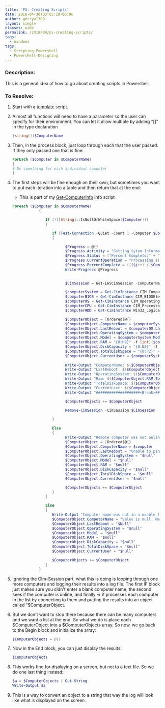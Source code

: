 ```yaml
---
title: 'PS: Creating Scripts'
date: 2018-04-30T03:05:18+00:00
author: gerryw1389
layout: single
classes: wide
permalink: /2018/04/ps-creating-scripts/
tags:
  - Windows
tags:
  - Scripting-Powershell
  - Powershell-Designing
---
```

<!--more-->

### Description:

This is a general idea of how to go about creating scripts in Powershell.

### To Resolve:

1. Start with a [template](https://automationadmin.com/2016/11/ps-template-script/) script.

2. Almost all functions will need to have a parameter so the user can specify for their environment. You can let it allow multiple by adding &#8220;[]&#8221; in the type declaration

   ```powershell
   [string[]]$ComputerName
   ```

3. Then, in the process block, just loop through each that the user passed. If they only passed one that is fine:

   ```powershell
   ForEach ($Computer in $ComputerName)
   {
   # Do something for each individual computer
   }
   ```

4. The first steps will be fine enough on their own, but sometimes you want to put each iteration into a table and then return that at the end:

   - This is part of my [Get-ComputerInfo](https://github.com/gerryw1389/powershell/blob/main/gwConfiguration/Public/Get-ComputerInfo.ps1) info script

   ```powershell
   Foreach ($Computer in $ComputerName)
               {

                  If (!([String]::IsNullOrWhiteSpace($Computer)))
                  {

                     If (Test-Connection -Quiet -Count 1 -Computer $Computer)
                     {

                           $Progress = @{}
                           $Progress.Activity = "Getting Sytem Information..." 
                           $Progress.Status = ("Percent Complete:" + "{0:N0}" -f ((($i++) / $ComputerName.count) * 100) + "%")
                           $Progress.CurrentOperation = "Processing $($Computer)..."
                           $Progress.PercentComplete = ((($j++) / $ComputerName.count) * 100)
                           Write-Progress @Progress
                     
                     
                           $CimSession = Get-LHSCimSession -ComputerName $Computer -Credential $Credential

                           $computerSystem = Get-CimInstance CIM_ComputerSystem -CimSession $CimSession
                           $computerBIOS = Get-CimInstance CIM_BIOSElement -CimSession $CimSession
                           $computerOS = Get-CimInstance CIM_OperatingSystem -CimSession $CimSession
                           $computerCPU = Get-CimInstance CIM_Processor -CimSession $CimSession
                           $computerHDD = Get-CimInstance Win32_LogicalDisk -Filter "DeviceID = 'C:'" -CimSession $CimSession

                           $ComputerObject = [Ordered]@{}
                           $ComputerObject.ComputerName = $computerSystem.Name
                           $ComputerObject.LastReboot = $computerOS.LastBootUpTime
                           $ComputerObject.OperatingSystem = $computerOS.OSArchitecture + " " + $computerOS.caption
                           $ComputerObject.Model = $computerSystem.Model
                           $ComputerObject.RAM = "{0:N2}" -f [int]($computerSystem.TotalPhysicalMemory / 1GB) + "GB"
                           $ComputerObject.DiskCapacity = "{0:N2}" -f ($computerHDD.Size / 1GB) + "GB"
                           $ComputerObject.TotalDiskSpace = "{0:P2}" -f ($computerHDD.FreeSpace / $computerHDD.Size) + " Free (" + "{0:N2}" -f ($computerHDD.FreeSpace / 1GB) + "GB)"
                           $ComputerObject.CurrentUser = $computerSystem.UserName
                           
                           Write-Output "ComputerName: $($ComputerObject.ComputerName.ToString())"
                           Write-Output "LastReboot: $($ComputerObject.LastReboot.ToString())"
                           Write-Output "OperatingSystem: $($ComputerObject.OperatingSystem.ToString())"
                           Write-Output "Ram: $($ComputerObject.RAM.ToString())"
                           Write-Output "TotalDiskSpace: $($ComputerObject.TotalDiskSpace.ToString())"
                           Write-Output "CurrentUser: $($ComputerObject.CurrentUser.ToString())"
                           Write-Output "####################<Break>####################"

                           $ComputerObjects += $ComputerObject
                           
                           Remove-CimSession -CimSession $CimSession 

                     }

                     Else
                     {
                           Write-Output "Remote computer was not online."
                           $ComputerObject = [Ordered]@{}
                           $ComputerObject.ComputerName = $computer
                           $ComputerObject.LastReboot = "Unable to ping. Make sure the computer is turned on and ICMP inbound ports are opened."
                           $ComputerObject.OperatingSystem = "$null"
                           $ComputerObject.Model = "$null"
                           $ComputerObject.RAM = "$null"
                           $ComputerObject.DiskCapacity = "$null"
                           $ComputerObject.TotalDiskSpace = "$null"
                           $ComputerObject.CurrentUser = "$null"

                           $ComputerObjects += $ComputerObject                     
                     }
                  }

                  Else
                  {
                     Write-Output "Computer name was not in a usable format"
                     $ComputerObject.ComputerName = "Value is null. Make sure computer name is not blank"
                     $ComputerObject.LastReboot = "$Null"
                     $ComputerObject.OperatingSystem = "$null"
                     $ComputerObject.Model = "$null"
                     $ComputerObject.RAM = "$null"
                     $ComputerObject.DiskCapacity = "$null"
                     $ComputerObject.TotalDiskSpace = "$null"
                     $ComputerObject.CurrentUser = "$null"

                     $ComputerObjects += $ComputerObject   
                  }
               }
   ```

5. Ignoring the Cim-Session part, what this is doing is looping through one more computers and logging their results into a log file. The first IF block just makes sure you didn't enter a blank computer name, the second sees if the computer is online, and finally => it processes each computer in the list by connecting to them and putting the results into an object called &#8220;$ComputerObject.

5. But we don't want to stop there because there can be many computers and we want a list at the end. So what we do is place each $ComputerObject into a $ComputerObjects array. So now, we go back to the Begin block and initialize the array:

   ```powershell
   $ComputerObjects = @()
   ```

6. Now in the End block, you can just display the results:

   ```powershell
   $ComputerObjects
   ```

7. This works fine for displaying on a screen, but not to a text file. So we do one last thing instead:

   ```powershell
   $a = $ComputerObjects | Out-String
   Write-Output $a
   ```

8. This is a way to convert an object to a string that way the log will look like what is displayed on the screen.